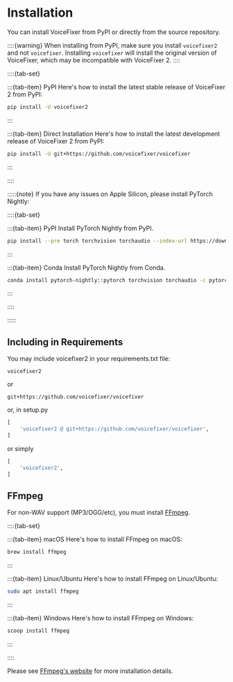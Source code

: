 # Installation

You can install VoiceFixer from PyPI or directly from the source repository.

::::{warning}
When installing from PyPI, make sure you install `voicefixer2` and not `voicefixer`. Installing `voicefixer` will install the original version of VoiceFixer, which may be incompatible with VoiceFixer 2.
::::


::::{tab-set}

:::{tab-item} PyPI
Here's how to install the latest stable release of VoiceFixer 2 from PyPI:
```bash
pip install -U voicefixer2
```
:::

:::{tab-item} Direct Installation
Here's how to install the latest development release of VoiceFixer 2 from PyPI:
```bash
pip install -U git+https://github.com/voicefixer/voicefixer
```
:::

::::

:::::{note}
If you have any issues on Apple Silicon, please install PyTorch Nightly:

::::{tab-set}

:::{tab-item} PyPI
Install PyTorch Nightly from PyPI.
```bash
pip install --pre torch torchvision torchaudio --index-url https://download.pytorch.org/whl/nightly/cpu
```
:::

:::{tab-item} Conda
Install PyTorch Nightly from Conda.
```bash
conda install pytorch-nightly::pytorch torchvision torchaudio -c pytorch-nightly
```
:::

::::

:::::

## Including in Requirements

You may include voicefixer2 in your requirements.txt file:

```
voicefixer2
```

or

```
git+https://github.com/voicefixer/voicefixer
```

or, in setup.py

```python
[
    'voicefixer2 @ git+https://github.com/voicefixer/voicefixer',
]
```

or simply

```python
[
    'voicefixer2',
]
```

## FFmpeg

For non-WAV support (MP3/OGG/etc), you must install [FFmpeg](https://ffmpeg.org/).

::::{tab-set}

:::{tab-item} macOS
Here's how to install FFmpeg on macOS:
```bash
brew install ffmpeg
```
:::

:::{tab-item} Linux/Ubuntu
Here's how to install FFmpeg on Linux/Ubuntu:
```bash
sudo apt install ffmpeg
```
:::

:::{tab-item} Windows
Here's how to install FFmpeg on Windows:
```bash
scoop install ffmpeg
```
:::

::::

Please see [FFmpeg's website](https://ffmpeg.org/) for more installation details.